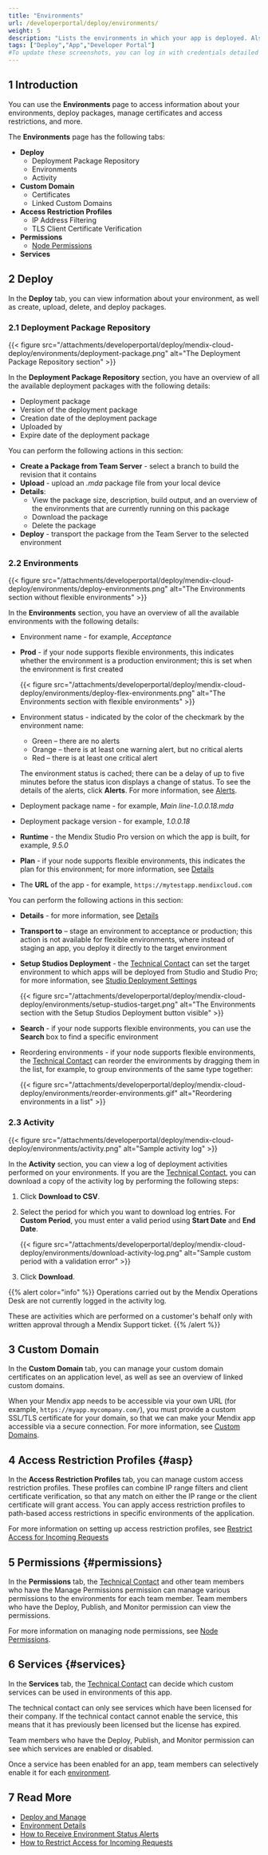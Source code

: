 ```yaml
---
title: "Environments"
url: /developerportal/deploy/environments/
weight: 5
description: "Lists the environments in which your app is deployed. Also the starting point for managing existing environments and further deployments."
tags: ["Deploy","App","Developer Portal"]
#To update these screenshots, you can log in with credentials detailed in How to Update Screenshots Using Team Apps.
---
```


## 1 Introduction

You can use the **Environments** page to access information about your environments, deploy packages, manage certificates and access restrictions, and more.

The **Environments** page has the following tabs:

* **Deploy**
    * Deployment Package Repository
    * Environments 
    * Activity
* **Custom Domain**
    * Certificates
    * Linked Custom Domains
* **Access Restriction Profiles**
    * IP Address Filtering
    * TLS Client Certificate Verification
* **Permissions**
    * [Node Permissions](/developerportal/deploy/node-permissions/)
* **Services**
    
## 2 Deploy

In the **Deploy** tab, you can view information about your environment, as well as create, upload, delete, and deploy packages.

### 2.1 Deployment Package Repository

{{< figure src="/attachments/developerportal/deploy/mendix-cloud-deploy/environments/deployment-package.png" alt="The Deployment Package Repository section" >}}

In the **Deployment Package Repository** section, you have an overview of all the available deployment packages with the following details:

* Deployment package
* Version of the deployment package
* Creation date of the deployment package
* Uploaded by
* Expire date of the deployment package

You can perform the following actions in this section:

* **Create a Package from Team Server** - select a branch to build the revision that it contains
* **Upload** - upload an *.mda* package file from your local device
* **Details**:
    * View the package size, description, build output, and an overview of the environments that are currently running on this package
    * Download the package
    * Delete the package
* **Deploy** - transport the package from the Team Server to the selected environment

### 2.2 Environments

{{< figure src="/attachments/developerportal/deploy/mendix-cloud-deploy/environments/deploy-environments.png" alt="The Environments section without flexible environments" >}}

In the **Environments** section, you have an overview of all the available environments with the following details:

* Environment name - for example, *Acceptance*
* **Prod** - if your node supports flexible environments, this indicates whether the environment is a production environment; this is set when the environment is first created

    {{< figure src="/attachments/developerportal/deploy/mendix-cloud-deploy/environments/deploy-flex-environments.png" alt="The Environments section with flexible environments" >}}

* Environment status - indicated by the color of the checkmark by the environment name:
    * Green – there are no alerts
    * Orange – there is at least one warning alert, but no critical alerts
    * Red – there is at least one critical alert
    
    The environment status is cached; there can be a delay of up to five minutes before the status icon displays a change of status. To see the details of the alerts, click **Alerts**. For more information, see [Alerts](/developerportal/operate/monitoring-application-health/).
    
* Deployment package name - for example, *Main line-1.0.0.18.mda*
* Deployment package version - for example, *1.0.0.18*
* **Runtime** - the Mendix Studio Pro version on which the app is built, for example, *9.5.0*
* **Plan** - if your node supports flexible environments, this indicates the plan for this environment; for more information, see [Details](/developerportal/deploy/environments-details/)
* The **URL** of the app - for example, `https://mytestapp.mendixcloud.com`

You can perform the following actions in this section:

* **Details** - for more information, see [Details](/developerportal/deploy/environments-details/)
* **Transport to** – stage an environment to acceptance or production; this action is not available for flexible environments, where instead of staging an app, you deploy it directly to the target environment
* **Setup Studios Deployment** - the [Technical Contact](/developerportal/collaborate/app-roles/#technical-contact) can set the target environment to which apps will be deployed from Studio and Studio Pro; for more information, see [Studio Deployment Settings](/developerportal/deploy/studio-deployment-settings/)

    {{< figure src="/attachments/developerportal/deploy/mendix-cloud-deploy/environments/setup-studios-target.png" alt="The Environments section with the Setup Studios Deployment button visible" >}}

* **Search** - if your node supports flexible environments, you can use the **Search** box to find a specific environment
* Reordering environments - if your node supports flexible environments, the [Technical Contact](/developerportal/collaborate/app-roles/#technical-contact) can reorder the environments by dragging them in the list, for example, to group environments of the same type together:

    {{< figure src="/attachments/developerportal/deploy/mendix-cloud-deploy/environments/reorder-environments.gif" alt="Reordering environments in a list" >}}

### 2.3 Activity

{{< figure src="/attachments/developerportal/deploy/mendix-cloud-deploy/environments/activity.png" alt="Sample activity log" >}}

In the **Activity** section, you can view a log of deployment activities performed on your environments. If you are the [Technical Contact](/developerportal/collaborate/app-roles/#technical-contact), you can download a copy of the activity log by performing the following steps:

1. Click **Download to CSV**.
2. Select the period for which you want to download log entries. For **Custom Period**, you must enter a valid period using **Start Date** and **End Date**.

    {{< figure src="/attachments/developerportal/deploy/mendix-cloud-deploy/environments/download-activity-log.png" alt="Sample custom period with a validation error" >}}

3. Click **Download**.

{{% alert color="info" %}}
Operations carried out by the Mendix Operations Desk are not currently logged in the activity log.

These are activities which are performed on a customer's behalf only with written approval through a Mendix Support ticket. 
{{% /alert %}}

## 3 Custom Domain

In the **Custom Domain** tab, you can manage your custom domain certificates on an application level, as well as see an overview of linked custom domains.

When your Mendix app needs to be accessible via your own URL (for example, `https://myapp.mycompany.com/`), you must provide a custom SSL/TLS certificate for your domain, so that we can make your Mendix app accessible via a secure connection. For more information, see [Custom Domains](/developerportal/deploy/custom-domains/).

## 4 Access Restriction Profiles {#asp}

In the **Access Restriction Profiles** tab, you can manage custom access restriction profiles. These profiles can combine IP range filters and client certificate verification, so that any match on either the IP range or the client certificate will grant access. You can apply access restriction profiles to path-based access restrictions in specific environments of the application.

For more information on setting up access restriction profiles, see [Restrict Access for Incoming Requests](/developerportal/deploy/access-restrictions/)

## 5 Permissions {#permissions}

In the **Permissions** tab, the [Technical Contact](/developerportal/collaborate/app-roles/#technical-contact) and other team members who have the Manage Permissions permission can manage various permissions to the environments for each team member. Team members who have the Deploy, Publish, and Monitor permission can view the permissions.

For more information on managing node permissions, see [Node Permissions](/developerportal/deploy/node-permissions/).

## 6 Services {#services}

In the **Services** tab, the [Technical Contact](/developerportal/collaborate/app-roles/#technical-contact) can decide which custom services can be used in environments of this app.

The technical contact can only see services which have been licensed for their company. If the technical contact cannot enable the service, this means that it has previously been licensed but the license has expired.

Team members who have the Deploy, Publish, and Monitor permission can see which services are enabled or disabled.

Once a service has been enabled for an app, team members can selectively enable it for each [environment](/developerportal/deploy/environments-details/#services).

## 7 Read More 

* [Deploy and Manage](/developerportal/deploy/)
* [Environment Details](/developerportal/deploy/environments-details/)
* [How to Receive Environment Status Alerts](/developerportal/operate/receive-alerts/)
* [How to Restrict Access for Incoming Requests](/developerportal/deploy/access-restrictions/)
